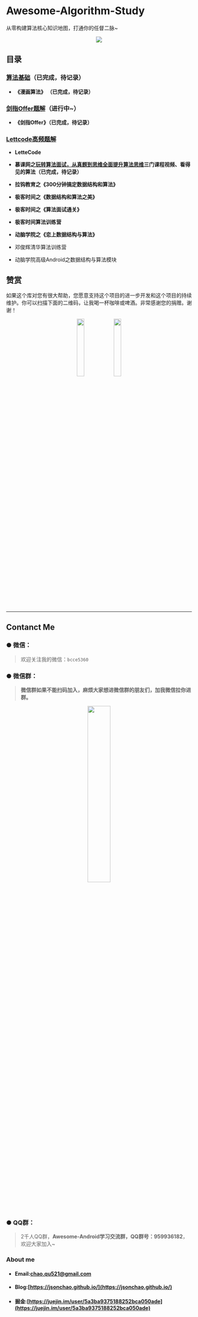 # Awesome-Algorithm-Study
从零构建算法核心知识地图，打通你的任督二脉~

<div align="center">
<img src="https://raw.githubusercontent.com/JsonChao/Awesome-Android-Performance/master/screenshots/algorithm_map.png">
</div>


## 目录

### [算法基础]()（已完成，待记录）

- **《漫画算法》 （已完成，待记录）**


### [剑指Offer题解]()（进行中~）

- **《剑指Offer》（已完成，待记录）**


### [Lettcode高频题解]()

- **LetteCode**

-  **慕课网之[玩转算法面试，从真题到思维全面提升算法思维](https://coding.imooc.com/learn/list/82.html)三门课程视频、看得见的算法（已完成，待记录）**
- **拉钩教育之《300分钟搞定数据结构和算法》**

-  **极客时间之《数据结构和算法之美》**
-  **极客时间之《算法面试通关》**

- **极客时间算法训练营**
- **动脑学院之《恋上数据结构与算法》**

- 邓俊辉清华算法训练营
- 动脑学院高级Android之数据结构与算法模块




## 赞赏

如果这个库对您有很大帮助，您愿意支持这个项目的进一步开发和这个项目的持续维护。你可以扫描下面的二维码，让我喝一杯咖啡或啤酒。非常感谢您的捐赠。谢谢！

<div align="center">
<img src="https://raw.githubusercontent.com/JsonChao/Awesome-Android-Interview/master/screenshot/wexin_play.jpg" width=20%><img src="https://raw.githubusercontent.com/JsonChao/Awesome-Android-Interview/master/screenshot/Apaliy.jpg" width=20%>
</div>


----

## Contanct Me

###  ●  微信：

> 欢迎关注我的微信：`bcce5360`  

###  ●  微信群：

> **微信群如果不能扫码加入，麻烦大家想进微信群的朋友们，加我微信拉你进群。**

<div align="center">
<img src="https://github.com/JsonChao/Awesome-Android-Performance/blob/master/screenshots/Awesome-Android.png" width=35%>
</div>
        

###  ●  QQ群：

> 2千人QQ群，**Awesome-Android学习交流群，QQ群号：959936182**， 欢迎大家加入~


### About me

- #### Email:[chao.qu521@gmail.com]()
- #### Blog:[https://jsonchao.github.io/](https://jsonchao.github.io/)
- #### 掘金:[https://juejin.im/user/5a3ba9375188252bca050ade](https://juejin.im/user/5a3ba9375188252bca050ade)

